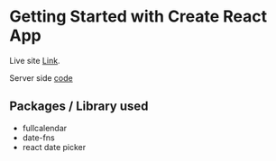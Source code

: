 # Getting Started with Create React App

Live site [Link](https://github.com/facebook/create-react-app).

Server side [code](https://github.com/sabbir211/booking-server)
## Packages / Library used
* fullcalendar
* date-fns
* react date picker

